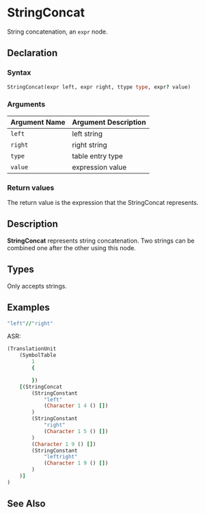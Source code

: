 # StringConcat

String concatenation, an `expr` node.

## Declaration

### Syntax

```fortran
StringConcat(expr left, expr right, ttype type, expr? value)
```

### Arguments

| Argument Name | Argument Description |
|---------------|----------------------|
|`left`   | left string |
|`right` | right string |
|`type` | table entry type |
|`value`| expression value |

### Return values

The return value is the expression that the StringConcat represents.

## Description

**StringConcat** represents string concatenation. Two strings can be combined
one after the other using this node.

## Types

Only accepts strings.

## Examples

```fortran
"left"//"right"
```

ASR:

```fortran
(TranslationUnit
    (SymbolTable
        1
        {

        })
    [(StringConcat
        (StringConstant
            "left"
            (Character 1 4 () [])
        )
        (StringConstant
            "right"
            (Character 1 5 () [])
        )
        (Character 1 9 () [])
        (StringConstant
            "leftright"
            (Character 1 9 () [])
        )
    )]
)

```

## See Also

